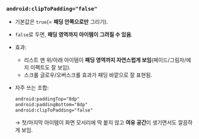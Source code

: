 ### `android:clipToPadding="false"`

- 기본값은 `true`(= **패딩 안쪽으로만** 그리기).
- `false`로 두면, **패딩 영역까지 아이템이 그려질 수 있음**.
- 효과:
    - 리스트 맨 위/아래 아이템이 **패딩 영역까지 자연스럽게 보임**(페이드/그림자/에지 이펙트도 잘 보임).
    - 스크롤 글로우/오버스크롤 효과가 패딩 바깥으로 잘 표현됨.
- 자주 쓰는 조합:
    
    ```xml
    android:paddingTop="8dp"
    android:paddingBottom="8dp"
    android:clipToPadding="false"
    ```
    
    → 첫/마지막 아이템이 화면 모서리에 딱 붙지 않고 **여유 공간**이 생기면서도 깔끔하게 보임.

